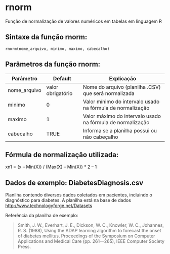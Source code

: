 # rnorm
Função de normalização de valores numéricos em tabelas em linguagem R

## Sintaxe da função rnorm:
```
rnorm(nome_arquivo, minimo, maximo, cabecalho)
```

## Parâmetros da função rnorm:
Parâmetro      | Default           | Explicação
-------------- | ----------------- | ------
nome_arquivo   | valor obrigatório | Nome do arquivo (planilha .CSV) que será normalizada
minimo         | 0                 | Valor mínimo do intervalo usado na fórmula de normalização
maximo         | 1                 | Valor máximo do intervalo usado na fórmula de normalização
cabecalho      | TRUE              | Informa se a planilha possui ou não cabeçalho

## Fórmula de normalização utilizada:
xn1 = (x – Min(X)) / (Max(X) – Min(X)) * 2 – 1

## Dados de exemplo: DiabetesDiagnosis.csv
Planilha contendo diversos dados coletados em pacientes, incluindo o diagnóstico para diabetes. A planilha está na base de dados <http://www.technologyforge.net/Datasets>

Referência da planilha de exemplo:
>Smith, J. W., Everhart, J. E., Dickson, W. C., Knowler, W. C., Johannes, R. S. (1988), Using the ADAP learning algorithm to forecast the onset of diabetes mellitus. Proceedings of the Symposium on Computer Applications and Medical Care (pp. 261—265), IEEE Computer Society Press.
